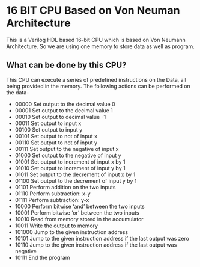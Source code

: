 # 16 BIT CPU Based on Von Neuman Architecture
This is a Verilog HDL based 16-bit CPU which is based on Von Neumann Architecture.
So we are using one memory to store data as well as program.

## What can be done by this CPU?

This CPU can execute a series of predefined instructions on the Data, all being provided in the memory. The following actions can be performed on the data-
- 00000 Set output to the decimal value 0
- 00001 Set output to the decimal value 1
- 00010 Set output to decimal value -1
- 00011 Set output to input x
- 00100 Set output to input y
- 00101 Set output to not of input x
- 00110 Set output to not of input y
- 00111 Set output to the negative of input x
- 01000 Set output to the negative of input y
- 01001 Set output to increment of input x by 1
- 01010 Set output to increment of input y by 1
- 01011 Set output to the decrement of input x by 1
- 01100 Set output to the decrement of input y by 1
- 01101 Perform addition on the two inputs
- 01110 Perform subtraction: x-y
- 01111 Perform subtraction: y-x
- 10000 Perform bitwise ‘and’ between the two inputs
- 10001 Perform bitwise ‘or’ between the two inputs
- 10010 Read from memory stored in the accumulator
- 10011 Write the output to memory
- 101000 Jump to the given instruction address
- 10101 Jump to the given instruction address if the last output was zero
- 10110 Jump to the given instruction address if the last output was negative
- 10111 End the program


